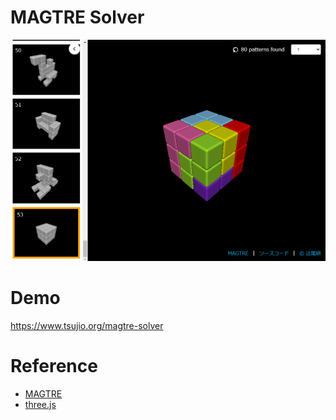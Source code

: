 # MAGTRE Solver

![MAGTRE Solver](https://github.com/tsujio/magtre-solver/blob/main/image.png?raw=true)

# Demo

https://www.tsujio.org/magtre-solver

# Reference

- [MAGTRE](https://www.amazon.co.jp/dp/B07VN1YJHP)
- [three.js](https://threejs.org/)
